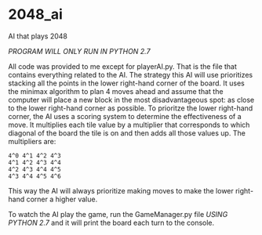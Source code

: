 # 2048_ai
AI that plays 2048

*PROGRAM WILL ONLY RUN IN PYTHON 2.7*

All code was provided to me except for playerAI.py. That is the file that contains everything related to the AI. The strategy this AI will use prioritizes stacking all the points in the lower right-hand corner of the board. It uses the minimax algorithm to plan 4 moves ahead and assume that the computer will place a new block in the most disadvantageous spot: as close to the lower right-hand corner as possible. To prioritze the lower right-hand corner, the AI uses a scoring system to determine the effectiveness of a move. It multiplies each tile value by a multiplier that corresponds to which diagonal of the board the tile is on and then adds all those values up. The multipliers are:

    4^0 4^1 4^2 4^3 
    4^1 4^2 4^3 4^4 
    4^2 4^3 4^4 4^5 
    4^3 4^4 4^5 4^6 
    
This way the AI will always prioritize making moves to make the lower right-hand corner a higher value.

To watch the AI play the game, run the GameManager.py file *USING PYTHON 2.7* and it will print the board each turn to the console.

